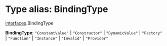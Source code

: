 # Type alias: BindingType

[interfaces](/auto-docs/free-layout-editor/modules/interfaces.md).BindingType

**BindingType**: `"ConstantValue"` | `"Constructor"` | `"DynamicValue"` | `"Factory"` | `"Function"` | `"Instance"` | `"Invalid"` | `"Provider"`
